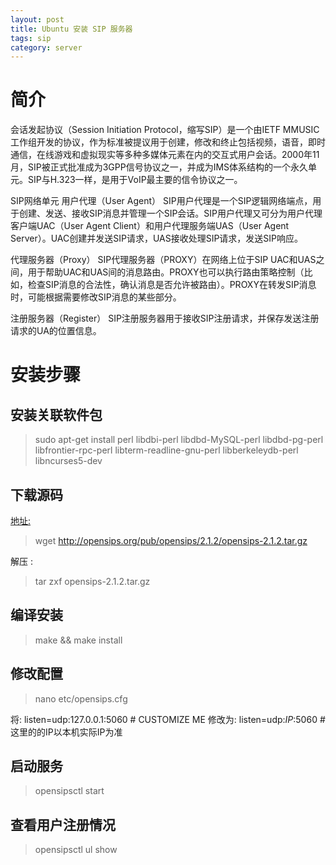 ```yaml
---
layout: post
title: Ubuntu 安装 SIP 服务器
tags: sip
category: server
---
```



# 简介
会话发起协议（Session Initiation Protocol，缩写SIP）是一个由IETF MMUSIC工作组开发的协议，作为标准被提议用于创建，修改和终止包括视频，语音，即时通信，在线游戏和虚拟现实等多种多媒体元素在内的交互式用户会话。2000年11月，SIP被正式批准成为3GPP信号协议之一，并成为IMS体系结构的一个永久单元。SIP与H.323一样，是用于VoIP最主要的信令协议之一。

SIP网络单元
用户代理（User Agent）
SIP用户代理是一个SIP逻辑网络端点，用于创建、发送、接收SIP消息并管理一个SIP会话。SIP用户代理又可分为用户代理客户端UAC（User Agent Client）和用户代理服务端UAS（User Agent Server）。UAC创建并发送SIP请求，UAS接收处理SIP请求，发送SIP响应。

代理服务器（Proxy）
SIP代理服务器（PROXY）在网络上位于SIP UAC和UAS之间，用于帮助UAC和UAS间的消息路由。PROXY也可以执行路由策略控制（比如，检查SIP消息的合法性，确认消息是否允许被路由）。PROXY在转发SIP消息时，可能根据需要修改SIP消息的某些部分。

注册服务器（Register）
SIP注册服务器用于接收SIP注册请求，并保存发送注册请求的UA的位置信息。


#   安装步骤

## 安装关联软件包

>sudo apt-get install perl libdbi-perl libdbd-MySQL-perl libdbd-pg-perl libfrontier-rpc-perl libterm-readline-gnu-perl libberkeleydb-perl libncurses5-dev

## 下载源码
[地址:](http://opensips.org/pub/opensips/)

>wget http://opensips.org/pub/opensips/2.1.2/opensips-2.1.2.tar.gz

解压 :

>tar zxf opensips-2.1.2.tar.gz

## 编译安装

>make && make install

## 修改配置

>nano etc/opensips.cfg

将: listen=udp:127.0.0.1:5060   # CUSTOMIZE ME
修改为: listen=udp:*IP*:5060   #这里的的IP以本机实际IP为准

## 启动服务
>opensipsctl start

## 查看用户注册情况
>opensipsctl ul show